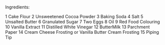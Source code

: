 Ingredients:

1 Cake Flour
2 Unsweetened Cocoa Powder
3 Baking Soda 
4 Salt
5 Unsalted Butter
6 Granulated Sugar
7 Two Eggs
8 Oil
9 Red Food Colouring
10 Vanilla Extract
11 Distilled White Vinegar
12 ButterMilk
13 Parchment Paper
14 Cream Cheese Frosting or Vanilla Butter Cream Frosting
15 Piping Tip